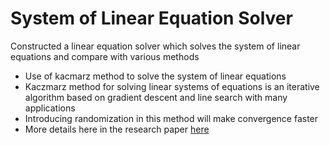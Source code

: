# System of Linear Equation Solver
Constructed a linear equation solver which solves the system of linear equations and compare with various methods
* Use of kacmarz method  to solve the system of linear equations
* Kaczmarz method for solving linear systems of equations is an iterative algorithm based on gradient descent and line search with many applications
* Introducing  randomization in this method will make convergence faster
* More details here in the research paper [here](https://people.eecs.berkeley.edu/~brecht/cs294docs/week1/09.Strohmer.pdf)
